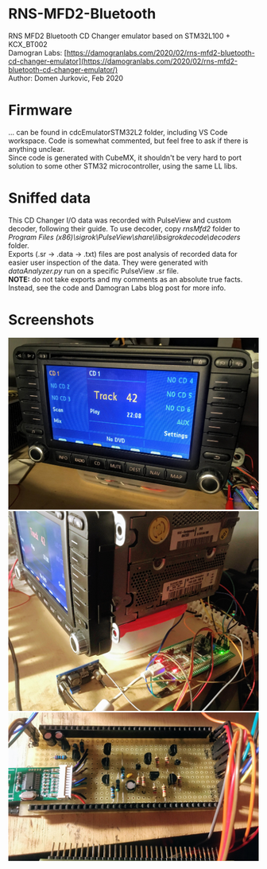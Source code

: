 # RNS-MFD2-Bluetooth
RNS MFD2 Bluetooth CD Changer emulator based on STM32L100 + KCX_BT002  
Damogran Labs: [https://damogranlabs.com/2020/02/rns-mfd2-bluetooth-cd-changer-emulator](https://damogranlabs.com/2020/02/rns-mfd2-bluetooth-cd-changer-emulator/)  
Author: Domen Jurkovic, Feb 2020

# Firmware
... can be found in cdcEmulatorSTM32L2 folder, including VS Code workspace. Code is somewhat commented, but feel free to ask if there is anything unclear.  
Since code is generated with CubeMX, it shouldn't be very hard to port solution to some other STM32 microcontroller, using the same LL libs.

# Sniffed data
This CD Changer I/O data was recorded with PulseView and custom decoder, following their guide. To use decoder, copy _rnsMfd2_ folder to _Program Files (x86)\sigrok\PulseView\share\libsigrokdecode\decoders_ folder.  
Exports (.sr -> .data -> .txt) files are post analysis of recorded data for easier user inspection of the data. They were generated with _dataAnalyzer.py_ run on a specific PulseView .sr file.  
**NOTE:** do not take exports and my comments as an absolute true facts. Instead, see the code and Damogran Labs blog post for more info.

# Screenshots
![RNS MFD2 Bluetooth in action](images/hw/IMG_1198.jpg)  
![STM32L100-Discovery + Bluetooth base board](images/hw/IMG_1201.jpg)  
![STM32L100-Discovery + Bluetooth base board](images/hw/IMG_1203.jpg)  
